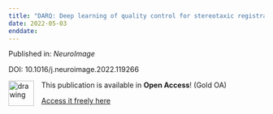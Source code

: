 ```yaml
---
title: "DARQ: Deep learning of quality control for stereotaxic registration of human brain MRI to the T1w MNI-ICBM 152 template."
date: 2022-05-03
enddate:
---
```


Published in: *NeuroImage*

DOI: 10.1016/j.neuroimage.2022.119266

<img src="https://upload.wikimedia.org/wikipedia/commons/thumb/7/77/Open_Access_logo_PLoS_transparent.svg/800px-Open_Access_logo_PLoS_transparent.svg.png" alt="drawing" width="50" align="left"/> &nbsp;&nbsp;&nbsp;This publication is available in **Open Access**! (Gold OA)

&nbsp;&nbsp;&nbsp;[Access it freely here](https://doi.org/10.1016/j.neuroimage.2022.119266
)

